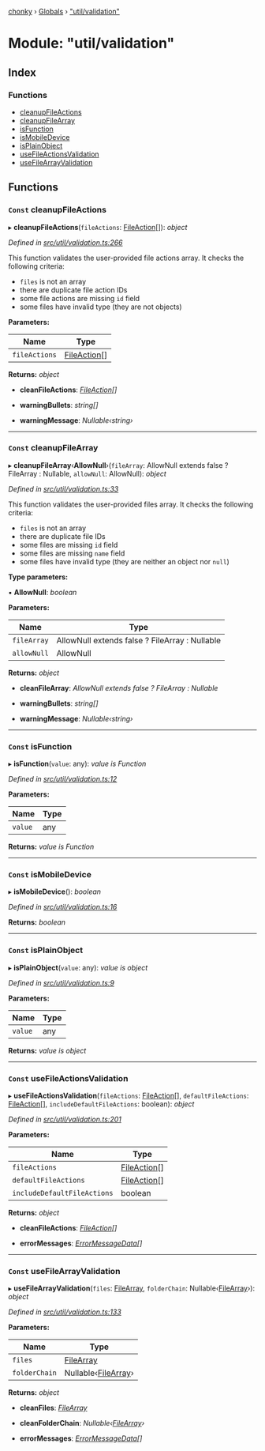 [chonky](../README.md) › [Globals](../globals.md) › ["util/validation"](_util_validation_.md)

# Module: "util/validation"

## Index

### Functions

* [cleanupFileActions](_util_validation_.md#const-cleanupfileactions)
* [cleanupFileArray](_util_validation_.md#const-cleanupfilearray)
* [isFunction](_util_validation_.md#const-isfunction)
* [isMobileDevice](_util_validation_.md#const-ismobiledevice)
* [isPlainObject](_util_validation_.md#const-isplainobject)
* [useFileActionsValidation](_util_validation_.md#const-usefileactionsvalidation)
* [useFileArrayValidation](_util_validation_.md#const-usefilearrayvalidation)

## Functions

### `Const` cleanupFileActions

▸ **cleanupFileActions**(`fileActions`: [FileAction](../interfaces/_types_file_actions_types_.fileaction.md)[]): *object*

*Defined in [src/util/validation.ts:266](https://github.com/TimboKZ/Chonky/blob/d1a0325/src/util/validation.ts#L266)*

This function validates the user-provided file actions array. It checks the following
criteria:
- `files` is not an array
- there are duplicate file action IDs
- some file actions are missing `id` field
- some files have invalid type (they are not objects)

**Parameters:**

Name | Type |
------ | ------ |
`fileActions` | [FileAction](../interfaces/_types_file_actions_types_.fileaction.md)[] |

**Returns:** *object*

* **cleanFileActions**: *[FileAction](../interfaces/_types_file_actions_types_.fileaction.md)[]*

* **warningBullets**: *string[]*

* **warningMessage**: *Nullable‹string›*

___

### `Const` cleanupFileArray

▸ **cleanupFileArray**‹**AllowNull**›(`fileArray`: AllowNull extends false ? FileArray : Nullable<FileArray>, `allowNull`: AllowNull): *object*

*Defined in [src/util/validation.ts:33](https://github.com/TimboKZ/Chonky/blob/d1a0325/src/util/validation.ts#L33)*

This function validates the user-provided files array. It checks the following
criteria:
- `files` is not an array
- there are duplicate file IDs
- some files are missing `id` field
- some files are missing `name` field
- some files have invalid type (they are neither an object nor `null`)

**Type parameters:**

▪ **AllowNull**: *boolean*

**Parameters:**

Name | Type |
------ | ------ |
`fileArray` | AllowNull extends false ? FileArray : Nullable<FileArray> |
`allowNull` | AllowNull |

**Returns:** *object*

* **cleanFileArray**: *AllowNull extends false ? FileArray : Nullable<FileArray>*

* **warningBullets**: *string[]*

* **warningMessage**: *Nullable‹string›*

___

### `Const` isFunction

▸ **isFunction**(`value`: any): *value is Function*

*Defined in [src/util/validation.ts:12](https://github.com/TimboKZ/Chonky/blob/d1a0325/src/util/validation.ts#L12)*

**Parameters:**

Name | Type |
------ | ------ |
`value` | any |

**Returns:** *value is Function*

___

### `Const` isMobileDevice

▸ **isMobileDevice**(): *boolean*

*Defined in [src/util/validation.ts:16](https://github.com/TimboKZ/Chonky/blob/d1a0325/src/util/validation.ts#L16)*

**Returns:** *boolean*

___

### `Const` isPlainObject

▸ **isPlainObject**(`value`: any): *value is object*

*Defined in [src/util/validation.ts:9](https://github.com/TimboKZ/Chonky/blob/d1a0325/src/util/validation.ts#L9)*

**Parameters:**

Name | Type |
------ | ------ |
`value` | any |

**Returns:** *value is object*

___

### `Const` useFileActionsValidation

▸ **useFileActionsValidation**(`fileActions`: [FileAction](../interfaces/_types_file_actions_types_.fileaction.md)[], `defaultFileActions`: [FileAction](../interfaces/_types_file_actions_types_.fileaction.md)[], `includeDefaultFileActions`: boolean): *object*

*Defined in [src/util/validation.ts:201](https://github.com/TimboKZ/Chonky/blob/d1a0325/src/util/validation.ts#L201)*

**Parameters:**

Name | Type |
------ | ------ |
`fileActions` | [FileAction](../interfaces/_types_file_actions_types_.fileaction.md)[] |
`defaultFileActions` | [FileAction](../interfaces/_types_file_actions_types_.fileaction.md)[] |
`includeDefaultFileActions` | boolean |

**Returns:** *object*

* **cleanFileActions**: *[FileAction](../interfaces/_types_file_actions_types_.fileaction.md)[]*

* **errorMessages**: *[ErrorMessageData](../interfaces/_types_validation_types_.errormessagedata.md)[]*

___

### `Const` useFileArrayValidation

▸ **useFileArrayValidation**(`files`: [FileArray](_types_files_types_.md#filearray), `folderChain`: Nullable‹[FileArray](_types_files_types_.md#filearray)›): *object*

*Defined in [src/util/validation.ts:133](https://github.com/TimboKZ/Chonky/blob/d1a0325/src/util/validation.ts#L133)*

**Parameters:**

Name | Type |
------ | ------ |
`files` | [FileArray](_types_files_types_.md#filearray) |
`folderChain` | Nullable‹[FileArray](_types_files_types_.md#filearray)› |

**Returns:** *object*

* **cleanFiles**: *[FileArray](_types_files_types_.md#filearray)*

* **cleanFolderChain**: *Nullable‹[FileArray](_types_files_types_.md#filearray)›*

* **errorMessages**: *[ErrorMessageData](../interfaces/_types_validation_types_.errormessagedata.md)[]*
